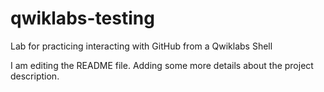 # qwiklabs-testing
Lab for practicing interacting with GitHub from a Qwiklabs Shell

I am editing the README file. Adding some more details about the project description.
